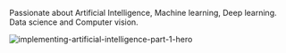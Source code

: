 Passionate about Artificial Intelligence, Machine learning, Deep learning. Data science and Computer vision.

![implementing-artificial-intelligence-part-1-hero](https://user-images.githubusercontent.com/93888247/147834209-79348c2f-8878-480a-ad70-c8de9c5159cd.jpg)
